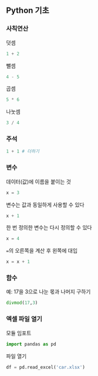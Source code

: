 ## Python 기초

### 사칙연산

덧셈
```python
1 + 2
```

뺄셈

```python
4 - 5
```

곱셈

```python
5 * 6
```

나눗셈

```python
3 / 4
```


### 주석

```python
1 + 1 # 더하기
```

### 변수

데이터(값)에 이름을 붙이는 것

```python
x = 3
```

변수는 값과 동일하게 사용할 수 있다	

```python
x + 1
```

한 번 정의한 변수는 다시 정의할 수 있다

```python
x = 4
```

`=`의 오른쪽을 계산 후 왼쪽에 대입

```python
x = x + 1
```



### 함수

예: 17을 3으로 나눈 몫과 나머지 구하기


```python
divmod(17,3)
```

### 엑셀 파일 열기

모듈 임포트

```python
import pandas as pd
```

파일 열기

```python
df = pd.read_excel('car.xlsx')
```
